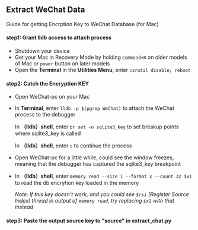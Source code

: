 ## Extract WeChat Data
Guide for getting Encrption Key to WeChat Database (for Mac)

#### step1: Grant lldb access to attach process
* Shutdown your device
* Get your Mac in Recovery Mode by holding `Command+R` on older models of Mac or `power` button on later models
* Open the **Terminal** in the **Utilities Menu**, enter `csrutil disable; reboot`

#### step2: Catch the Encryption KEY
* Open WeChat-pc on your Mac
* In **Terminal**, enter `lldb -p $(pgrep WeChat)` to attach the WeChat process to the debugger
  
  In **（lldb）shell**, enter `br set -n sqlite3_key` to set breakup points where sqlite3_key is called
  
  In **（lldb）shell**, enter `c` to continue the process
* Open WeChat-pc for a little while, could see the window freezes, meaning that the debugger has captured the sqlite3_key breakpoint
* In **（lldb）shell**, enter `memory read --size 1 --format x --count 32 $x1` to read the db encrytion key loaded in the memory
  
  *Note: If this key doesn't work, and you could see `$rsi` (Register Source Index) thread in output of `memory read`, try replacing `$x1` with that instead*

#### step3: Paste the output source key to "source" in extract_chat.py
